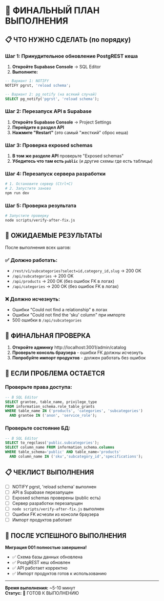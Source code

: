 # 🚀 ФИНАЛЬНЫЙ ПЛАН ВЫПОЛНЕНИЯ

## 📋 ЧТО НУЖНО СДЕЛАТЬ (по порядку)

### Шаг 1: Принудительное обновление PostgREST кеша
1. **Откройте Supabase Console** → SQL Editor
2. **Выполните:**
```sql
-- Вариант 1: NOTIFY
NOTIFY pgrst, 'reload schema';

-- Вариант 2: pg_notify (на всякий случай)
SELECT pg_notify('pgrst', 'reload schema');
```

### Шаг 2: Перезапуск API в Supabase
1. **Откройте Supabase Console** → Project Settings
2. **Перейдите в раздел API**
3. **Нажмите "Restart"** (это самый "жесткий" сброс кеша)

### Шаг 3: Проверка exposed schemas
1. **В том же разделе API** проверьте "Exposed schemas"
2. **Убедитесь что там есть `public`** (и другие схемы где есть таблицы)

### Шаг 4: Перезапуск сервера разработки
```bash
# 1. Остановите сервер (Ctrl+C)
# 2. Запустите заново
npm run dev
```

### Шаг 5: Проверка результата
```bash
# Запустите проверку
node scripts/verify-after-fix.js
```

## 🧪 ОЖИДАЕМЫЕ РЕЗУЛЬТАТЫ

После выполнения всех шагов:

### ✅ Должно работать:
- `/rest/v1/subcategories?select=id,category_id,slug` → 200 OK
- `/api/subcategories` → 200 OK
- `/api/products` → 200 OK (без ошибок FK в логах)
- `/api/categories` → 200 OK (без ошибок FK в логах)

### ❌ Должно исчезнуть:
- Ошибки "Could not find a relationship" в логах
- Ошибки "Could not find the 'sku' column" при импорте
- 500 ошибки в `/api/subcategories`

## 🎯 ФИНАЛЬНАЯ ПРОВЕРКА

1. **Откройте админку** http://localhost:3001/admin/catalog
2. **Проверьте консоль браузера** - ошибки FK должны исчезнуть
3. **Попробуйте импорт продуктов** - должен работать без ошибок

## 🚨 ЕСЛИ ПРОБЛЕМА ОСТАЕТСЯ

### Проверьте права доступа:
```sql
-- В SQL Editor
SELECT grantee, table_name, privilege_type
FROM information_schema.role_table_grants
WHERE table_name IN ('products', 'categories', 'subcategories')
  AND grantee IN ('anon', 'service_role');
```

### Проверьте состояние БД:
```sql
-- В SQL Editor
SELECT to_regclass('public.subcategories');
SELECT column_name FROM information_schema.columns
WHERE table_schema='public' AND table_name='products'
  AND column_name IN ('sku','subcategory_id','specifications');
```

## 📋 ЧЕКЛИСТ ВЫПОЛНЕНИЯ

- [ ] NOTIFY pgrst, 'reload schema' выполнен
- [ ] API в Supabase перезапущен
- [ ] Exposed schemas проверены (public есть)
- [ ] Сервер разработки перезапущен
- [ ] `node scripts/verify-after-fix.js` выполнен
- [ ] Ошибки FK исчезли из консоли браузера
- [ ] Импорт продуктов работает

## 🎉 ПОСЛЕ УСПЕШНОГО ВЫПОЛНЕНИЯ

**Миграция 001 полностью завершена!** 

- ✅ Схема базы данных обновлена
- ✅ PostgREST кеш обновлен
- ✅ API работает корректно
- ✅ Импорт продуктов готов к использованию

---

**Время выполнения:** ~5-10 минут  
**Статус:** 🚀 ГОТОВ К ВЫПОЛНЕНИЮ
